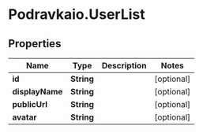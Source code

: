 # Podravkaio.UserList

## Properties
Name | Type | Description | Notes
------------ | ------------- | ------------- | -------------
**id** | **String** |  | [optional] 
**displayName** | **String** |  | [optional] 
**publicUrl** | **String** |  | [optional] 
**avatar** | **String** |  | [optional] 


